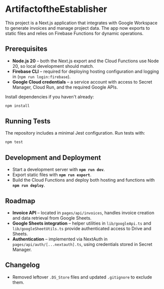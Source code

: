 # ArtifactoftheEstablisher

This project is a Next.js application that integrates with Google Workspace to
generate invoices and manage project data. The app now exports to static files
and relies on Firebase Functions for dynamic operations.

## Prerequisites

- **Node.js 20** – both the Next.js export and the Cloud Functions use Node 20,
  so local development should match.
- **Firebase CLI** – required for deploying hosting configuration and logging
  in (`npm run login:firebase`).
- **Google Cloud credentials** – a service account with access to Secret
  Manager, Cloud Run, and the required Google APIs.

Install dependencies if you haven't already:

```bash
npm install
```

## Running Tests

The repository includes a minimal Jest configuration. Run tests with:

```bash
npm test
```

## Development and Deployment

- Start a development server with **`npm run dev`**.
- Export static files with **`npm run export`**.
- Build the Cloud Functions and deploy both hosting and functions with
  **`npm run deploy`**.

## Roadmap

- **Invoice API** – located in `pages/api/invoices`, handles invoice creation
  and data retrieval from Google Sheets.
- **Google Sheets integration** – helper utilities in `lib/googleApi.ts` and
  `lib/googleSheetUtils.ts` provide authenticated access to Drive and Sheets.
- **Authentication** – implemented via NextAuth in
  `pages/api/auth/[...nextauth].ts`, using credentials stored in Secret
  Manager.

## Changelog
- Removed leftover `.DS_Store` files and updated `.gitignore` to exclude them.
